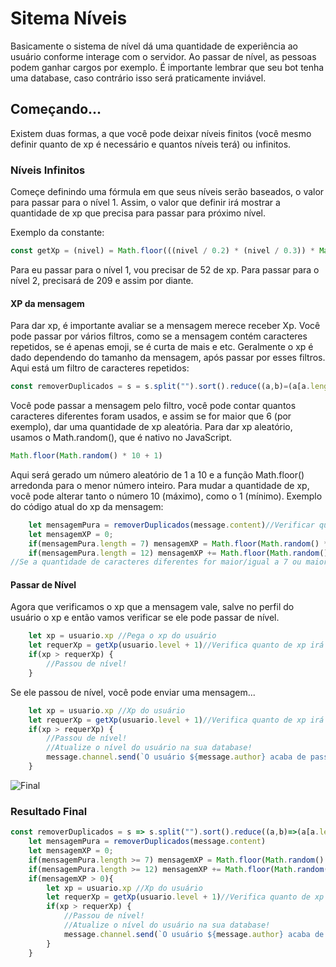 # Sitema Níveis
Basicamente o sistema de nível dá uma quantidade de experiência ao usuário conforme interage com o servidor. Ao passar de nível, as pessoas podem ganhar cargos por exemplo. É importante lembrar que seu bot tenha uma database, caso contrário isso será praticamente inviável.


## Começando...
Existem duas formas, a que você pode deixar níveis finitos (você mesmo definir quanto de xp é necessário e quantos níveis terá) ou infinitos.


### Níveis Infinitos
Começe definindo uma fórmula em que seus níveis serão baseados, o valor para passar para o nível 1. Assim, o valor que definir irá mostrar a quantidade de xp que precisa para passar para próximo nível.

Exemplo da constante:
```js
const getXp = (nivel) = Math.floor(((nivel / 0.2) * (nivel / 0.3)) * Math.PI)
```

Para eu passar para o nível 1, vou precisar de 52 de xp. Para passar para o nível 2, precisará de 209 e assim por diante.

#### XP da mensagem
Para dar xp, é importante avaliar se a mensagem merece receber Xp. Você pode passar por vários filtros, como se a mensagem contém caracteres repetidos, se é apenas emoji, se é curta de mais e etc. Geralmente o xp é dado dependendo do tamanho da mensagem, após passar por esses filtros. Aqui está um filtro de caracteres repetidos:
```js
const removerDuplicados = s = s.split("").sort().reduce((a,b)=(a[a.length-1]!=b)?(a+b):a,"")
```
Você pode passar a mensagem pelo filtro, você pode contar quantos caracteres diferentes foram usados, e assim se for maior que 6 (por exemplo), dar uma quantidade de xp aleatória.
Para dar xp aleatório, usamos o Math.random(), que é nativo no JavaScript.

 ```js
 Math.floor(Math.random() * 10 + 1)
 ```

Aqui será gerado um número aleatório de 1 a 10 e a função Math.floor() arredonda para o menor número inteiro. Para mudar a quantidade de xp, você pode alterar tanto o número 10 (máximo), como o 1 (mínimo). 
Exemplo do código atual do xp da mensagem:
```js
	let mensagemPura = removerDuplicados(message.content)//Verificar quantidade de caracteres diferentes na mensagem.
	let mensagemXP = 0;
	if(mensagemPura.length = 7) mensagemXP = Math.floor(Math.random() * 3 + 1)//Número aleatório entre 1 e 3
	if(mensagemPura.length = 12) mensagemXP += Math.floor(Math.random() * 3 + 1)//Número aleatório entre 1 e 3
//Se a quantidade de caracteres diferentes for maior/igual a 7 ou maior/igual a 12, gera número aleatório entre 1 e 3 (tornando o máximo de xp possível de se obter 9 por mensagem.)
```

#### Passar de Nível
Agora que verificamos o xp que a mensagem vale, salve no perfil do usuário o xp e então vamos verificar se ele pode passar de nível.
```js
    let xp = usuario.xp //Pega o xp do usuário
    let requerXp = getXp(usuario.level + 1)//Verifica quanto de xp irá precisar para passar para o próximo nível usando a constante que você definiu
    if(xp > requerXp) {
        //Passou de nível!
    }
```
Se ele passou de nível, você pode enviar uma mensagem...

```js
    let xp = usuario.xp //Xp do usuário
    let requerXp = getXp(usuario.level + 1)//Verifica quanto de xp irá precisar para passar para o próximo nível usando a constante que você definiu
    if(xp > requerXp) {
        //Passou de nível!
        //Atualize o nível do usuário na sua database!
        message.channel.send(`O usuário ${message.author} acaba de passar para o nível ${usuario.level + 1}`)
    }
```

![Final](https://i.imgur.com/0eWmgIB.png)

### Resultado Final
```js
const removerDuplicados = s => s.split("").sort().reduce((a,b)=>(a[a.length-1]!=b)?(a+b):a,"")
	let mensagemPura = removerDuplicados(message.content)
	let mensagemXP = 0;
	if(mensagemPura.length >= 7) mensagemXP = Math.floor(Math.random() * 3 + 1)
	if(mensagemPura.length >= 12) mensagemXP += Math.floor(Math.random() * 3 + 1)
	if(mensagemXP > 0){
		let xp = usuario.xp //Xp do usuário
		let requerXp = getXp(usuario.level + 1)//Verifica quanto de xp irá precisar para passar para o próximo nível usando a constante que você definiu
		if(xp > requerXp) {
			//Passou de nível!
			//Atualize o nível do usuário na sua database!
			message.channel.send(`O usuário ${message.author} acaba de passar para o nível ${usuario.level + 1}`)
		}
	}
```
